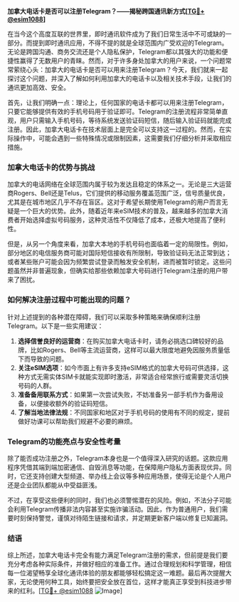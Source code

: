 **加拿大电话卡是否可以注册Telegram？——揭秘跨国通讯新方式[[TG💪+ @esim1088](https://t.me/s/esim1088)]**

在当今这个高度互联的世界里，即时通讯软件成为了我们日常生活中不可或缺的一部分。而提到即时通讯应用，不得不提的就是全球范围内广受欢迎的Telegram。无论是跨国沟通、商务交流还是个人隐私保护，Telegram都以其强大的功能和便捷性赢得了无数用户的青睐。然而，对于许多身处加拿大的用户来说，一个问题常常萦绕心头：加拿大的电话卡是否可以用来注册Telegram？今天，我们就来一起探讨这个问题，并深入了解如何利用加拿大的电话卡以及相关技术手段，让我们的通讯更加高效、安全。

首先，让我们明确一点：理论上，任何国家的电话卡都可以用来注册Telegram，只要它能够提供有效的手机号码用于验证即可。Telegram的注册流程非常简单直观，用户只需输入手机号码，等待系统发送验证码短信，随后输入验证码就能完成注册。因此，加拿大电话卡在技术层面上是完全可以支持这一过程的。然而，在实际操作中，可能会遇到一些特殊情况或限制因素，这需要我们仔细分析并采取相应措施。

### 加拿大电话卡的优势与挑战

加拿大的电话网络在全球范围内属于较为发达且稳定的体系之一。无论是三大运营商Rogers、Bell还是Telus，它们提供的移动服务覆盖范围广泛，信号质量优良，尤其是在城市地区几乎不存在盲区。这对于希望长期使用Telegram的用户而言无疑是一个巨大的优势。此外，随着近年来eSIM技术的普及，越来越多的加拿大消费者开始选择虚拟号码服务，这种灵活性不仅降低了成本，还极大地提高了便利性。

但是，从另一个角度来看，加拿大本地的手机号码也面临着一定的局限性。例如，部分地区的电信服务商可能对国际短信接收有所限制，导致验证码无法正常到达；或者某些账户可能会因为频繁尝试登录而触发安全机制，进而被暂时锁定。这些问题虽然并非普遍现象，但确实给那些依赖加拿大号码进行Telegram注册的用户带来了困扰。

### 如何解决注册过程中可能出现的问题？

针对上述提到的各种潜在障碍，我们可以采取多种策略来确保顺利注册Telegram。以下是一些实用建议：

1. **选择信誉良好的运营商**：在购买加拿大电话卡时，请务必挑选口碑较好的品牌，比如Rogers、Bell等主流运营商，这样可以最大限度地避免因服务质量低下而导致的问题。
2. **关注eSIM选项**：如今市面上有许多支持eSIM格式的加拿大号码可供选择，这种方式无需实体SIM卡就能实现即时激活，非常适合经常旅行或需要灵活切换号码的人群。
3. **准备备用联系方式**：如果第一次尝试失败，不妨准备另一部手机作为备用设备，以便接收额外的验证码短信。
4. **了解当地法律法规**：不同国家和地区对于手机号码的使用有不同的规定，提前做好功课可以帮助我们规避不必要的麻烦。

### Telegram的功能亮点与安全性考量

除了能否成功注册之外，Telegram本身也是一个值得深入研究的话题。这款应用程序凭借其端到端加密通信、自毁消息等功能，在保障用户隐私方面表现优异。同时，它还支持创建大型频道、举办线上会议等多种应用场景，使得无论是个人用户还是企业团队都能从中受益匪浅。

不过，在享受这些便利的同时，我们也必须警惕潜在的风险。例如，不法分子可能会利用Telegram传播非法内容甚至实施诈骗活动。因此，作为普通用户，我们需要时刻保持警觉，谨慎对待陌生链接和请求，并定期更新客户端以修复已知漏洞。

### 结语

综上所述，加拿大电话卡完全有能力满足Telegram注册的需求，但前提是我们要充分考虑各种实际条件，并做好相应的准备工作。通过合理规划和科学管理，相信每一位渴望畅享全球化通讯体验的朋友都能够轻松搞定这一难题。最后再次提醒大家，无论使用何种工具，始终要把安全放在首位，这样才能真正享受到科技进步带来的红利。[[TG💪+ @esim1088](https://t.me/s/esim1088) ![Image](https://i.postimg.cc/4NQfJmqS/Snipaste-2025-05-13-00-14-12.png)]